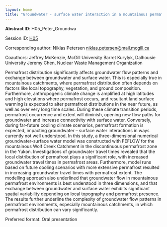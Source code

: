 ```yaml
---
layout: home
title: "Groundwater - surface water interaction in a mountainous permafrost catchment"
---
```



**Abstract ID**: H05_Peter_Groundwa

Session ID: [H05](.)

Corresponding author: Niklas Petersen <a href="mailto:niklas.petersen@mail.mcgill.ca">niklas.petersen@mail.mcgill.ca</a>

Coauthors: Jeffrey McKenzie, McGill University
 Barret Kurylyk, Dalhousie University
 Jeremy Chen, Nuclear Waste Management Organization 

Permafrost distribution significantly affects groundwater flow patterns and exchange between groundwater and surface water. This is especially true in mountainous catchments, where permafrost distribution often depends on factors like local topography, vegetation, and ground composition. Furthermore, anthropogenic climate change is amplified at high latitudes and high elevations where permafrost occurs, and resultant land surface warming is expected to alter permafrost distributions in the near future, as well as over very long time scales. During these climate transition periods, permafrost occurrence and extent will diminish, opening new flow paths for groundwater and increase connectivity with surface water. Conversely, during far-future cooling climate scenarios, permafrost formation is expected, impacting groundwater – surface water interactions in ways currently not well understood. In this study, a three-dimensional numerical groundwater-surface water model was constructed with FEFLOW for the mountainous Wolf Creek Catchment in the discontinuous permafrost zone in the Yukon. Investigations of groundwater travel times revealed that the local distribution of permafrost plays a significant role, with increased groundwater travel times in permafrost areas. Furthermore, model runs based on future cooling scenarios with more extensive permafrost resulted in increasing groundwater travel times with permafrost extent. The modelling approach also underlined that groundwater flow in mountainous permafrost environments is best understood in three dimensions, and that exchange between groundwater and surface water exhibits significant spatial variability depending on local topography and permafrost presence. The results further underline the complexity of groundwater flow patterns in permafrost environments, especially mountainous catchments, in which permafrost distribution can vary significantly.

Preferred format: Oral presentation
